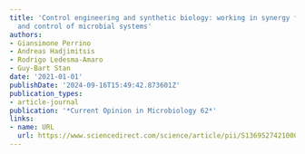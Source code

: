 ```yaml
---
title: 'Control engineering and synthetic biology: working in synergy for the analysis
  and control of microbial systems'
authors:
- Giansimone Perrino
- Andreas Hadjimitsis
- Rodrigo Ledesma-Amaro
- Guy-Bart Stan
date: '2021-01-01'
publishDate: '2024-09-16T15:49:42.873601Z'
publication_types:
- article-journal
publication: '*Current Opinion in Microbiology 62*'
links:
- name: URL
  url: https://www.sciencedirect.com/science/article/pii/S1369527421000655
---
```

